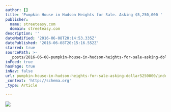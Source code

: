 ```yaml
---
author: []
title: 'Pumpkin House in Hudson Heights for Sale. Asking $5,250,000 '
publisher:
  name: streeteasy.com
  domain: streeteasy.com
description: ''
dateModified: '2016-06-08T20:14:53.335Z'
datePublished: '2016-06-08T20:15:16.552Z'
starred: true
sourcePath: >-
  _posts/2016-06-08-pumpkin-house-in-hudson-heights-for-sale-asking-dollar5250000.md
inFeed: true
hasPage: true
inNav: false
url: pumpkin-house-in-hudson-heights-for-sale-asking-dollar5250000/index.html
_context: 'http://schema.org'
_type: Article

---
```

![](https://s3-us-west-2.amazonaws.com/the-grid-img/p/d51ac01ade9cb8aea259e83722539b4ce50636a0.jpg)